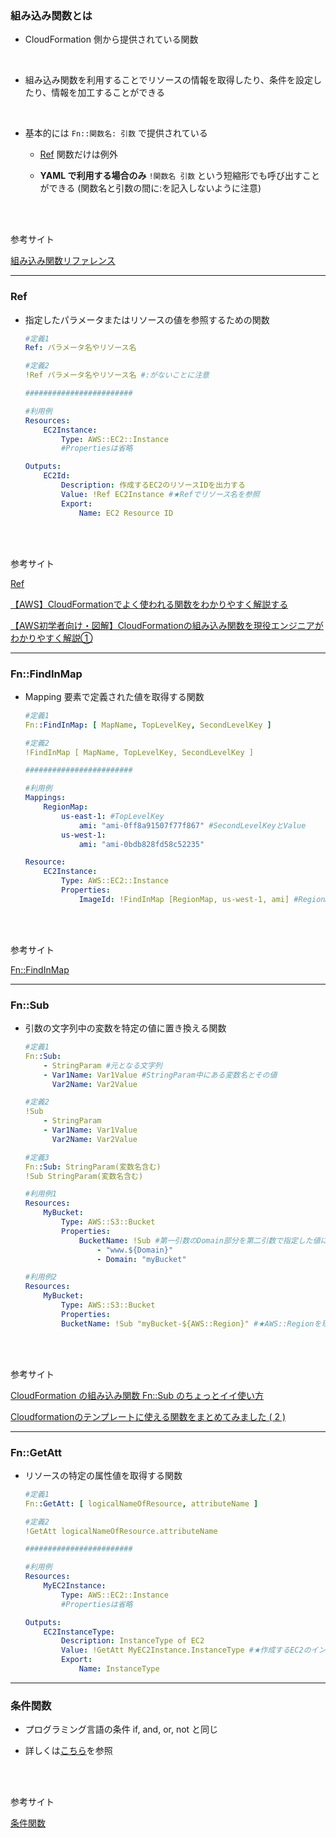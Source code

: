 ### 組み込み関数とは

- CloudFormation 側から提供されている関数

<br>

- 組み込み関数を利用することでリソースの情報を取得したり、条件を設定したり、情報を加工することができる

<br>

- 基本的には `Fn::関数名: 引数` で提供されている

    - [Ref](#ref) 関数だけは例外

    - **YAML で利用する場合のみ** `!関数名 引数` という短縮形でも呼び出すことができる (関数名と引数の間に:を記入しないように注意)

<br>
<br>

参考サイト

[組み込み関数リファレンス](https://docs.aws.amazon.com/ja_jp/AWSCloudFormation/latest/UserGuide/intrinsic-function-reference.html)

---

### Ref

- 指定したパラメータまたはリソースの値を参照するための関数

    ```yaml
    #定義1
    Ref: パラメータ名やリソース名

    #定義2
    !Ref パラメータ名やリソース名 #:がないことに注意

    ########################

    #利用例
    Resources:
        EC2Instance:
            Type: AWS::EC2::Instance
            #Propertiesは省略

    Outputs:
        EC2Id:
            Description: 作成するEC2のリソースIDを出力する
            Value: !Ref EC2Instance #★Refでリソース名を参照
            Export:
                Name: EC2 Resource ID
    ```

<br>
<br>

参考サイト

[Ref](https://docs.aws.amazon.com/ja_jp/AWSCloudFormation/latest/UserGuide/intrinsic-function-reference-ref.html)

[【AWS】CloudFormationでよく使われる関数をわかりやすく解説する](https://qiita.com/hiyanger/items/e931b2e267e91e97084e)

[【AWS初学者向け・図解】CloudFormationの組み込み関数を現役エンジニアがわかりやすく解説①](https://o2mamiblog.com/aws-cloudformation-intrinsic-function-beginner-1/#toc2)

---

### Fn::FindInMap

- Mapping 要素で定義された値を取得する関数

    ```yaml
    #定義1
    Fn::FindInMap: [ MapName, TopLevelKey, SecondLevelKey ]

    #定義2
    !FindInMap [ MapName, TopLevelKey, SecondLevelKey ]

    ########################

    #利用例
    Mappings:
        RegionMap: 
            us-east-1: #TopLevelKey
                ami: "ami-0ff8a91507f77f867" #SecondLevelKeyとValue
            us-west-1: 
                ami: "ami-0bdb828fd58c52235"

    Resource:
        EC2Instance:
            Type: AWS::EC2::Instance
            Properties:
                ImageId: !FindInMap [RegionMap, us-west-1, ami] #RegionMapのキー:us-west1にあるキー(ラベル):amiに紐づいている値を取得
    ```

<br>
<br>

参考サイト

[Fn::FindInMap](https://docs.aws.amazon.com/ja_jp/AWSCloudFormation/latest/UserGuide/intrinsic-function-reference-findinmap.html)

---

### Fn::Sub

- 引数の文字列中の変数を特定の値に置き換える関数

    ```yaml
    #定義1
    Fn::Sub:
        - StringParam #元となる文字列
        - Var1Name: Var1Value #StringParam中にある変数名とその値
          Var2Name: Var2Value

    #定義2
    !Sub
        - StringParam
        - Var1Name: Var1Value
          Var2Name: Var2Value

    #定義3
    Fn::Sub: StringParam(変数名含む)
    !Sub StringParam(変数名含む)
    ```

    ```yaml
    #利用例1
    Resources:
        MyBucket:
            Type: AWS::S3::Bucket
            Properties:
                BucketName: !Sub #第一引数のDomain部分を第二引数で指定した値に置き換える
                    - "www.${Domain}"
                    - Domain: "myBucket"

    #利用例2
    Resources:
        MyBucket:
            Type: AWS::S3::Bucket
            Properties:
            BucketName: !Sub "myBucket-${AWS::Region}" #★AWS::Regionを現在のリージョンに置き換える
    ```

<br>
<br>

参考サイト

[CloudFormation の組み込み関数 Fn::Sub のちょっとイイ使い方](https://blog.css-net.co.jp/entry/2022/04/20/105925)

[Cloudformationのテンプレートに使える関数をまとめてみました ( 2 )](https://dev.classmethod.jp/articles/lim-cloudformation-function-2/#toc-5-fnsub)

---

### Fn::GetAtt

- リソースの特定の属性値を取得する関数

    ```yaml
    #定義1
    Fn::GetAtt: [ logicalNameOfResource, attributeName ]

    #定義2
    !GetAtt logicalNameOfResource.attributeName

    ########################

    #利用例
    Resources:
        MyEC2Instance:
            Type: AWS::EC2::Instance
            #Propertiesは省略

    Outputs:
        EC2InstanceType:
            Description: InstanceType of EC2
            Value: !GetAtt MyEC2Instance.InstanceType #★作成するEC2のインスタンスタイプをGetAtt関数で取得
            Export:
                Name: InstanceType
    ```

---

### 条件関数

- プログラミング言語の条件 if, and, or, not と同じ

- 詳しくは[こちら](#https://docs.aws.amazon.com/ja_jp/AWSCloudFormation/latest/UserGuide/intrinsic-function-reference-conditions.html)を参照

<br>
<br>

参考サイト

[条件関数](https://docs.aws.amazon.com/ja_jp/AWSCloudFormation/latest/UserGuide/intrinsic-function-reference-conditions.html)